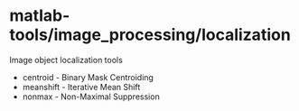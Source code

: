 matlab-tools/image_processing/localization
============

Image object localization tools

<ul>
<li> centroid - Binary Mask Centroiding
<li> meanshift - Iterative Mean Shift
<li> nonmax - Non-Maximal Suppression
</ul>
